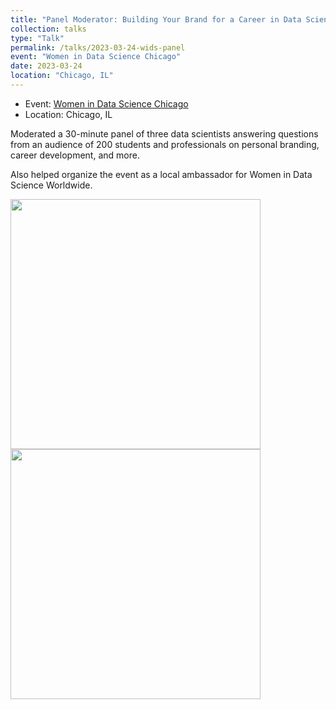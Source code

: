 ```yaml
---
title: "Panel Moderator: Building Your Brand for a Career in Data Science"
collection: talks
type: "Talk"
permalink: /talks/2023-03-24-wids-panel
event: "Women in Data Science Chicago"
date: 2023-03-24
location: "Chicago, IL"
---
```


- Event: [Women in Data Science Chicago](https://widschicago.org/)
- Location: Chicago, IL

Moderated a 30-minute panel of three data scientists answering questions from an audience of 200 students and professionals on personal branding, career development, and more. 

Also helped organize the event as a local ambassador for Women in Data Science Worldwide. 

<img src="https://github.com/maggiewolff/maggiewolff.github.io/blob/master/images/widschicago_audience.jpg" height="400"> <img src="https://github.com/maggiewolff/maggiewolff.github.io/blob/master/images/widschicago_panel.jpg" height="400">

